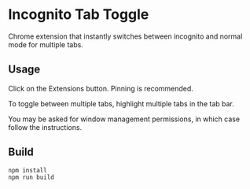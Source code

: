 # Incognito Tab Toggle

Chrome extension that instantly switches between incognito and normal mode for multiple tabs.

## Usage

Click on the Extensions button. Pinning is recommended.

To toggle between multiple tabs, highlight multiple tabs in the tab bar.

You may be asked for window management permissions, in which case follow the instructions.

## Build

```
npm install
npm run build
```
